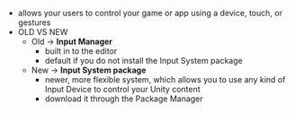 - allows your users to control your game or app using a device, touch, or gestures
- OLD VS NEW
	- Old -> **Input Manager**
		- built in to the editor
		- default if you do not install the Input System package
	- New -> **Input System package**
		- newer, more flexible system, which allows you to use any kind of Input Device to control your Unity content
		- download it through the Package Manager
